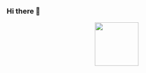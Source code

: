 ### Hi there 👋
<div id="header" align="center">
<!--   https://media.giphy.com/media/jdPMeyv9rn0hZHh8n9/giphy.gif -->
  <img src="https://media.giphy.com/media/jdPMeyv9rn0hZHh8n9/giphy.gif" width="100"/>
</div>
</div>

<!--
**Sanjeeban2411/Sanjeeban2411** is a ✨ _special_ ✨ repository because its `README.md` (this file) appears on your GitHub profile.

Here are some ideas to get you started:

- 🔭 I’m currently working on ...
- 🌱 I’m currently learning ...
- 👯 I’m looking to collaborate on ...
- 🤔 I’m looking for help with ...
- 💬 Ask me about ...
- 📫 How to reach me: ...
- 😄 Pronouns: ...
- ⚡ Fun fact: ...
-->
